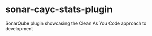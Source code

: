 # sonar-cayc-stats-plugin
SonarQube plugin showcasing the Clean As You Code approach to development
